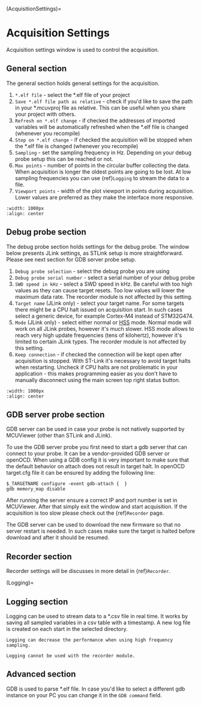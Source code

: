 
(AcquisitionSettings)=
# Acquisition Settings

Acquisition settings window is used to control the acquisition. 

## General section

The general section holds general settings for the acquisition.

1. `*.elf file` - select the *.elf file of your project
2. `Save *.elf file path as relative` - check if you'd like to save the path in your *.mcuvproj file as relative. This can be useful when you share your project with others.
3. `Refresh on *.elf change` - if checked the addresses of imported variables will be automatically refreshed when the *.elf file is changed (whenever you recompile)
4. `Stop on *.elf change` - if checked the acquisition will be stopped when the *.elf file is changed (whenever you recompile)
5. `Sampling` - set the sampling frequency in Hz. Depending on your debug probe setup this can be reached or not. 
6. `Max points` - number of points in the circular buffer collecting the data. When acquisition is longer the oldest points are going to be lost. At low sampling frequencies you can use {ref}`Logging` to stream the data to a file.
7. `Viewport points` - width of the plot viewport in points during acquisition. Lower values are preferred as they make the interface more responsive.


```{figure} ./images/AcquisitionGeneral.png
:width: 1000px
:align: center
```

## Debug probe section

The debug probe section holds settings for the debug probe. The window below presents JLink settings, as STLink setup is more straightforward. Please see next section for GDB server probe setup.

1. `Debug probe selection` - select the debug probe you are using
2. `Debug probe serial number` - select a serial number of your debug probe
3. `SWD speed in kHz` - select a SWD speed in kHz. Be careful with too high values as they can cause target resets. Too low values will lower the maximum data rate. The recorder module is not affected by this setting.
4. `Target name` (JLink only) - select your target name. For some targets there might be a CPU halt issued on acquisition start. In such cases select a generic device, for example Cortex-M4 instead of STM32G474.
5. `Mode` (JLink only) - select either normal or [HSS]("https://kb.segger.com/J-Link_High-Speed_Sampling") mode. Normal mode will work on all JLink probes, however it's much slower. HSS mode allows to reach very high update frequencies (tens of kilohertz), however it's limited to certain JLink types. The recorder module is not affected by this setting.
6. `Keep connection` - if checked the connection will be kept open after acquisition is stopped. With ST-Link it's necessary to avoid target halts when restarting. Uncheck if CPU halts are not problematic in your application - this makes programming easier as you don't have to manually disconnect using the main screen top right status button. 

```{figure} ./images/AcquisitionDebugProbe.png
:width: 1000px
:align: center
```

## GDB server probe section

GDB server can be used in case your probe is not natively supported by MCUViewer (other than STLink and JLink).

To use the GDB server probe you first need to start a gdb server that can connect to your probe. It can be a vendor-provided GDB server or openOCD. When using a GDB config it is very important to make sure that the default behavior on attach does not result in target halt. In openOCD target.cfg file it can be ensured by adding the following line:

```
$_TARGETNAME configure -event gdb-attach {  }
gdb memory_map disable
```

After running the server ensure a correct IP and port number is set in MCUViewer. After that simply exit the window and start acquisition. If the acquisition is too slow please check out the {ref}`Recorder` page. 

The GDB server can be used to download the new firmware so that no server restart is needed. In such cases make sure the target is halted before download and after it should be resumed. 


## Recorder section

Recorder settings will be discusses in more detail in {ref}`Recorder`.

(Logging)=
## Logging section

Logging can be used to stream data to a *.csv file in real time. It works by saving all sampled variables in a csv table with a timestamp. A new log file is created on each start in the selected directory. 

```{note}
Logging can decrease the performance when using high frequency sampling. 
```

```{note}
Logging cannot be used with the recorder module.
```

## Advanced section

GDB is used to parse *.elf file. In case you'd like to select a different gdb instance on your PC you can change it in the `GDB command` field. 